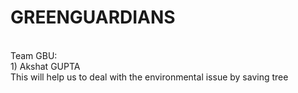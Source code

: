 # GREENGUARDIANS
<br>
Team GBU:<br>
1) Akshat GUPTA
<br>
This will help us to deal with the environmental issue by saving tree
